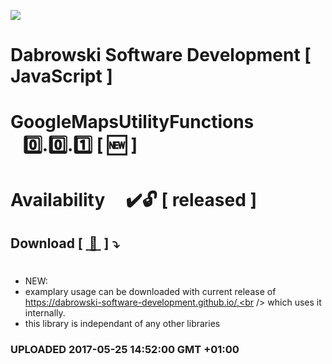 <img src="https://github.com/Dabrowski-Software-Development/GoogleMapsUtilityFunctions/blob/master/github_json2sql.png"></img>
# Dabrowski Software Development [ JavaScript ]
# GoogleMapsUtilityFunctions &nbsp;&nbsp;&nbsp;:zero:.:zero:.:one:&nbsp;[&nbsp;:new:&nbsp;]
#
#
# Availability&nbsp;&nbsp;&nbsp;&nbsp;&nbsp;:heavy_check_mark::unlock: [ released ]
## Download [&nbsp;[ :floppy_disk: ](https://github.com/Dabrowski-Software-Development/GoogleMapsUtilityFunctions/blob/master/google-maps-utilities-0.0.1.js)&nbsp;]&nbsp;:arrow_heading_down:
#
- NEW:
 - examplary usage can be downloaded with current release of https://dabrowski-software-development.github.io/,<br /> which uses it internally.
 - this library is independant of any other libraries

### <strong>UPLOADED 2017-05-25 14:52:00 GMT +01:00</strong>
